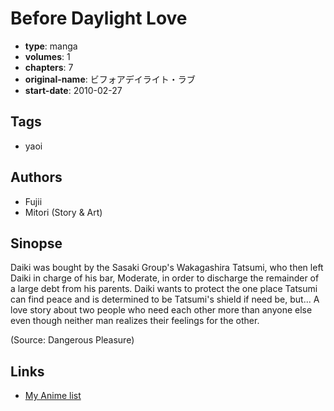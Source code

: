 # Before Daylight Love

-   **type**: manga
-   **volumes**: 1
-   **chapters**: 7
-   **original-name**: ビフォアデイライト・ラブ
-   **start-date**: 2010-02-27

## Tags

-   yaoi

## Authors

-   Fujii
-   Mitori (Story & Art)

## Sinopse

Daiki was bought by the Sasaki Group's Wakagashira Tatsumi, who then left Daiki in charge of his bar, Moderate, in order to discharge the remainder of a large debt from his parents. Daiki wants to protect the one place Tatsumi can find peace and is determined to be Tatsumi's shield if need be, but... A love story about two people who need each other more than anyone else even though neither man realizes their feelings for the other.

(Source: Dangerous Pleasure)

## Links

-   [My Anime list](https://myanimelist.net/manga/46382/Before_Daylight_Love)
